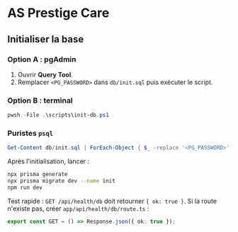 # AS Prestige Care

## Initialiser la base

### Option A : pgAdmin
1. Ouvrir **Query Tool**.
2. Remplacer `<PG_PASSWORD>` dans `db/init.sql` puis exécuter le script.

### Option B : terminal
```powershell
pwsh -File .\scripts\init-db.ps1
```

### Puristes `psql`
```powershell
Get-Content db/init.sql | ForEach-Object { $_ -replace '<PG_PASSWORD>', 'votre_mot_de_passe' } | psql -U postgres -f -
```

Après l'initialisation, lancer :
```bash
npx prisma generate
npx prisma migrate dev --name init
npm run dev
```

Test rapide : `GET /api/health/db` doit retourner `{ ok: true }`.
Si la route n'existe pas, créer `app/api/health/db/route.ts` :
```ts
export const GET = () => Response.json({ ok: true });
```

